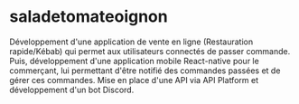 # saladetomateoignon
Développement d'une application de vente en ligne (Restauration rapide/Kébab) qui permet aux utilisateurs connectés de passer commande. Puis, développement d'une application mobile React-native pour le commerçant, lui permettant d'être notifié des commandes passées et de gérer ces commandes. Mise en place d'une API via API Platform et développement d'un bot Discord.
